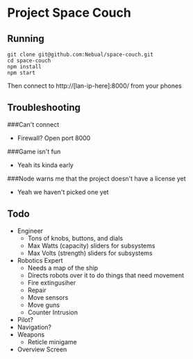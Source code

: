 # Project Space Couch

## Running

```
git clone git@github.com:Nebual/space-couch.git
cd space-couch
npm install
npm start
```
Then connect to http://[lan-ip-here]:8000/ from your phones

## Troubleshooting

###Can't connect
* Firewall? Open port 8000

###Game isn't fun
* Yeah its kinda early

###Node warns me that the project doesn't have a license yet
* Yeah we haven't picked one yet


## Todo
* Engineer
  * Tons of knobs, buttons, and dials
  * Max Watts (capacity) sliders for subsystems
  * Max Volts (strength) sliders for subsystems
* Robotics Expert
  * Needs a map of the ship
  * Directs robots over it to do things that need movement
  * Fire extingusiher
  * Repair
  * Move sensors
  * Move guns
  * Counter Intrusion
* Pilot?
* Navigation?
* Weapons
  * Reticle minigame
* Overview Screen
